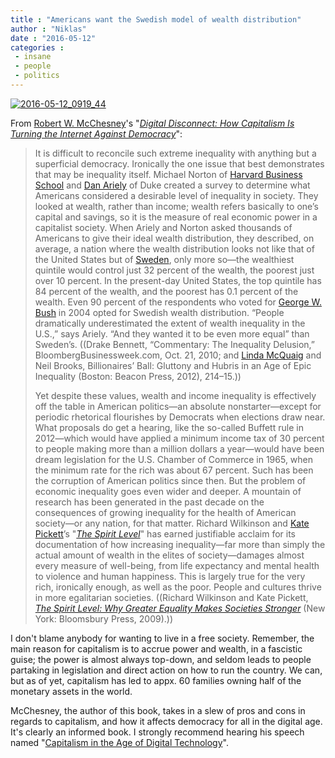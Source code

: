```yaml
---
title : "Americans want the Swedish model of wealth distribution"
author : "Niklas"
date : "2016-05-12"
categories : 
 - insane
 - people
 - politics
---
```


[![2016-05-12_0919_44](https://niklasblog.com/wp-content/2016-05-12_0919_44.png)](https://niklasblog.com/wp-content/2016-05-12_0919_44.png)

From [Robert W. McChesney](http://www.robertmcchesney.com/ "Robert W. McChesney")'s "[_Digital Disconnect: How Capitalism Is Turning the Internet Against Democracy_](http://robertmcchesney.org/2014/09/01/digital-disconnect-how-capitalism-is-turning-the-internet-against-democracy/)":

> It is difficult to reconcile such extreme inequality with anything but a superficial democracy. Ironically the one issue that best demonstrates that may be inequality itself. Michael Norton of [Harvard Business School](http://en.wikipedia.org/wiki/Harvard_Business_School "Harvard Business School") and [Dan Ariely](http://en.wikipedia.org/wiki/Dan_Ariely "Dan Ariely") of Duke created a survey to determine what Americans considered a desirable level of inequality in society. They looked at wealth, rather than income; wealth refers basically to one’s capital and savings, so it is the measure of real economic power in a capitalist society. When Ariely and Norton asked thousands of Americans to give their ideal wealth distribution, they described, on average, a nation where the wealth distribution looks not like that of the United States but of [Sweden](http://en.wikipedia.org/wiki/Sweden "Sweden"), only more so—the wealthiest quintile would control just 32 percent of the wealth, the poorest just over 10 percent. In the present-day United States, the top quintile has 84 percent of the wealth, and the poorest has 0.1 percent of the wealth. Even 90 percent of the respondents who voted for [George W. Bush](http://en.wikipedia.org/wiki/George_W._Bush "George W. Bush") in 2004 opted for Swedish wealth distribution. “People dramatically underestimated the extent of wealth inequality in the U.S.,” says Ariely. “And they wanted it to be even more equal” than Sweden’s. ((Drake Bennett, “Commentary: The Inequality Delusion,” BloombergBusinessweek.com, Oct. 21, 2010; and [Linda McQuaig](http://en.wikipedia.org/wiki/Linda_McQuaig "Linda McQuaig") and Neil Brooks, Billionaires’ Ball: Gluttony and Hubris in an Age of Epic Inequality (Boston: Beacon Press, 2012), 214–15.))
> 
> Yet despite these values, wealth and income inequality is effectively off the table in American politics—an absolute nonstarter—except for periodic rhetorical flourishes by Democrats when elections draw near. What proposals do get a hearing, like the so-called Buffett rule in 2012—which would have applied a minimum income tax of 30 percent to people making more than a million dollars a year—would have been dream legislation for the U.S. Chamber of Commerce in 1965, when the minimum rate for the rich was about 67 percent. Such has been the corruption of American politics since then. But the problem of economic inequality goes even wider and deeper. A mountain of research has been generated in the past decade on the consequences of growing inequality for the health of American society—or any nation, for that matter. Richard Wilkinson and [Kate Pickett](http://en.wikipedia.org/wiki/Kate_Pickett "Kate Pickett")’s "_[The Spirit Level](http://www.theguardian.com/commentisfree/2014/mar/09/society-unequal-the-spirit-level)_" has earned justifiable acclaim for its documentation of how increasing inequality—far more than simply the actual amount of wealth in the elites of society—damages almost every measure of well-being, from life expectancy and mental health to violence and human happiness. This is largely true for the very rich, ironically enough, as well as the poor. People and cultures thrive in more egalitarian societies. ((Richard Wilkinson and Kate Pickett, _[The Spirit Level: Why Greater Equality Makes Societies Stronger](http://www.theguardian.com/commentisfree/2014/mar/09/society-unequal-the-spirit-level)_ (New York: Bloomsbury Press, 2009).))

I don't blame anybody for wanting to live in a free society. Remember, the main reason for capitalism is to accrue power and wealth, in a fascistic guise; the power is almost always top-down, and seldom leads to people partaking in legislation and direct action on how to run the country. We can, but as of yet, capitalism has led to appx. 60 families owning half of the monetary assets in the world.

McChesney, the author of this book, takes in a slew of pros and cons in regards to capitalism, and how it affects democracy for all in the digital age. It's clearly an informed book. I strongly recommend hearing his speech named "[Capitalism in the Age of Digital Technology](https://player.fm/series/alternative-radio-aust-programs/160302-robert-mcchesney-capitalism-in-the-age-of-digital-technology)".
